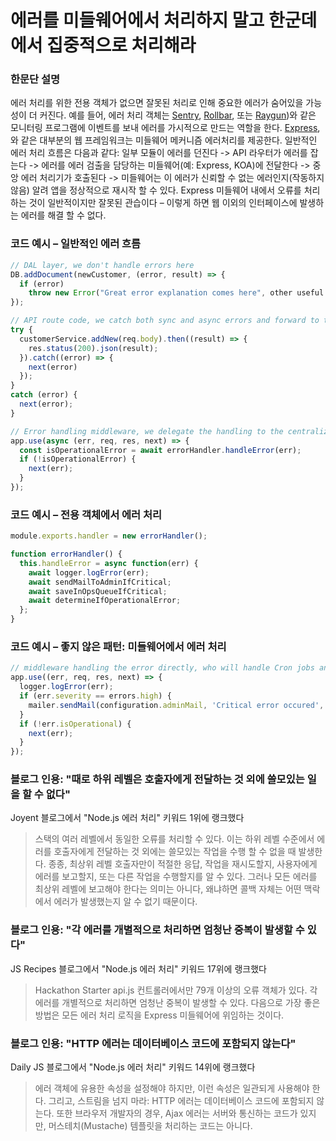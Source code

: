 # 에러를 미들웨어에서 처리하지 말고 한군데에서 집중적으로 처리해라

### 한문단 설명

에러 처리를 위한 전용 객체가 없으면 잘못된 처리로 인해 중요한 에러가 숨어있을 가능성이 더 커진다. 예를 들어, 에러 처리 객체는 [Sentry](https://sentry.io/), [Rollbar](https://rollbar.com/), 또는 [Raygun](https://raygun.com/))와 같은 모니터링 프로그램에 이벤트를 보내 에러를 가시적으로 만드는 역할을 한다. [Express](http://expressjs.com/en/guide/error-handling.html#writing-error-handlers),와 같은 대부분의 웹 프레임워크는 미들웨어 메커니즘 에러처리를 제공한다. 일반적인 에러 처리 흐름은 다음과 같다: 일부 모듈이 에러를 던진다 -> API 라우터가 에러를 잡는다 -> 에러를 에러 검출을 담당하는 미들웨어(예: Express, KOA)에 전달한다 -> 중앙 에러 처리기가 호출된다 -> 미들웨어는 이 에러가 신뢰할 수 없는 에러인지(작동하지 않음) 알려 앱을 정상적으로 재시작 할 수 있다. Express 미들웨어 내에서 오류를 처리하는 것이 일반적이지만 잘못된 관습이다 – 이렇게 하면 웹 이외의 인터페이스에 발생하는 에러를 해결 할 수 없다.

### 코드 예시 – 일반적인 에러 흐름

```javascript
// DAL layer, we don't handle errors here
DB.addDocument(newCustomer, (error, result) => {
  if (error)
    throw new Error("Great error explanation comes here", other useful parameters)
});

// API route code, we catch both sync and async errors and forward to the middleware
try {
  customerService.addNew(req.body).then((result) => {
    res.status(200).json(result);
  }).catch((error) => {
    next(error)
  });
}
catch (error) {
  next(error);
}

// Error handling middleware, we delegate the handling to the centralized error handler
app.use(async (err, req, res, next) => {
  const isOperationalError = await errorHandler.handleError(err);
  if (!isOperationalError) {
    next(err);
  }
});
```

### 코드 예시 – 전용 객체에서 에러 처리
```javascript
module.exports.handler = new errorHandler();

function errorHandler() {
  this.handleError = async function(err) {
    await logger.logError(err);
    await sendMailToAdminIfCritical;
    await saveInOpsQueueIfCritical;
    await determineIfOperationalError;
  };
}
```

### 코드 예시 – 좋지 않은 패턴: 미들웨어에서 에러 처리

```javascript
// middleware handling the error directly, who will handle Cron jobs and testing errors?
app.use((err, req, res, next) => {
  logger.logError(err);
  if (err.severity == errors.high) {
    mailer.sendMail(configuration.adminMail, 'Critical error occured', err);
  }
  if (!err.isOperational) {
    next(err);
  }
});
```

### 블로그 인용: "때로 하위 레벨은 호출자에게 전달하는 것 외에 쓸모있는 일을 할 수 없다"

Joyent 블로그에서 "Node.js 에러 처리" 키워드 1위에 랭크했다

> 스택의 여러 레벨에서 동일한 오류를 처리할 수 있다. 이는 하위 레벨 수준에서 에러를 호출자에게 전달하는 것 외에는 쓸모있는 작업을 수행 할 수 없을 때 발생한다. 종종, 최상위 레벨 호출자만이 적절한 응답, 작업을 재시도할지, 사용자에게 에러를 보고할지, 또는 다른 작업을 수행할지를 알 수 있다. 그러나 모든 에러를 최상위 레벨에 보고해야 한다는 의미는 아니다, 왜냐하면 콜백 자체는 어떤 맥락에서 에러가 발생했는지 알 수 없기 때문이다.

### 블로그 인용: "각 에러를 개별적으로 처리하면 엄청난 중복이 발생할 수 있다"

JS Recipes 블로그에서 "Node.js 에러 처리" 키워드 17위에 랭크했다

> Hackathon Starter api.js 컨트롤러에서만 79개 이상의 오류 객체가 있다. 각 에러를 개별적으로 처리하면 엄청난 중복이 발생할 수 있다. 다음으로 가장 좋은 방법은 모든 에러 처리 로직을 Express 미들웨어에 위임하는 것이다.

### 블로그 인용: "HTTP 에러는 데이터베이스 코드에 포함되지 않는다"

Daily JS 블로그에서 "Node.js 에러 처리" 키워드 14위에 랭크했다

> 에러 객체에 유용한 속성을 설정해야 하지만, 이런 속성은 일관되게 사용해야 한다. 그리고, 스트림을 넘지 마라: HTTP 에러는 데이터베이스 코드에 포함되지 않는다. 또한 브라우저 개발자의 경우, Ajax 에러는 서버와 통신하는 코드가 있지만, 머스테치(Mustache) 템플릿을 처리하는 코드는 아니다.
